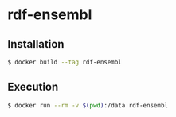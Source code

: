# rdf-ensembl

## Installation 

```bash
$ docker build --tag rdf-ensembl
```

## Execution

```bash
$ docker run --rm -v $(pwd):/data rdf-ensembl
```


